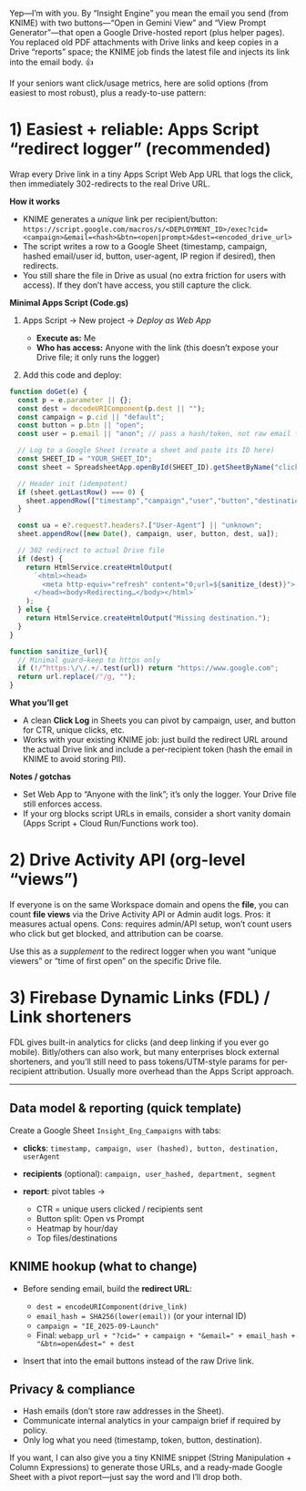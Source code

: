 Yep—I’m with you. By “Insight Engine” you mean the email you send (from KNIME) with two buttons—“Open in Gemini View” and “View Prompt Generator”—that open a Google Drive-hosted report (plus helper pages). You replaced old PDF attachments with Drive links and keep copies in a Drive “reports” space; the KNIME job finds the latest file and injects its link into the email body. 👍

If your seniors want click/usage metrics, here are solid options (from easiest to most robust), plus a ready-to-use pattern:

# 1) Easiest + reliable: Apps Script “redirect logger” (recommended)

Wrap every Drive link in a tiny Apps Script Web App URL that logs the click, then immediately 302-redirects to the real Drive URL.

**How it works**

* KNIME generates a *unique* link per recipient/button:
  `https://script.google.com/macros/s/<DEPLOYMENT_ID>/exec?cid=<campaign>&email=<hash>&btn=<open|prompt>&dest=<encoded_drive_url>`
* The script writes a row to a Google Sheet (timestamp, campaign, hashed email/user id, button, user-agent, IP region if desired), then redirects.
* You still share the file in Drive as usual (no extra friction for users with access). If they don’t have access, you still capture the click.

**Minimal Apps Script (Code.gs)**

1. Apps Script → New project → *Deploy as Web App*

   * **Execute as:** Me
   * **Who has access:** Anyone with the link (this doesn’t expose your Drive file; it only runs the logger)
2. Add this code and deploy:

```javascript
function doGet(e) {
  const p = e.parameter || {};
  const dest = decodeURIComponent(p.dest || "");
  const campaign = p.cid || "default";
  const button = p.btn || "open";
  const user = p.email || "anon"; // pass a hash/token, not raw email for privacy

  // Log to a Google Sheet (create a sheet and paste its ID here)
  const SHEET_ID = "YOUR_SHEET_ID";
  const sheet = SpreadsheetApp.openById(SHEET_ID).getSheetByName("clicks") || SpreadsheetApp.openById(SHEET_ID).insertSheet("clicks");

  // Header init (idempotent)
  if (sheet.getLastRow() === 0) {
    sheet.appendRow(["timestamp","campaign","user","button","destination","userAgent"]);
  }

  const ua = e?.request?.headers?.["User-Agent"] || "unknown";
  sheet.appendRow([new Date(), campaign, user, button, dest, ua]);

  // 302 redirect to actual Drive file
  if (dest) {
    return HtmlService.createHtmlOutput(
      `<html><head>
        <meta http-equiv="refresh" content="0;url=${sanitize_(dest)}">
      </head><body>Redirecting…</body></html>`
    );
  } else {
    return HtmlService.createHtmlOutput("Missing destination.");
  }
}

function sanitize_(url){
  // Minimal guard—keep to https only
  if (!/^https:\/\/.+/.test(url)) return "https://www.google.com";
  return url.replace(/"/g, "");
}
```

**What you’ll get**

* A clean **Click Log** in Sheets you can pivot by campaign, user, and button for CTR, unique clicks, etc.
* Works with your existing KNIME job: just build the redirect URL around the actual Drive link and include a per-recipient token (hash the email in KNIME to avoid storing PII).

**Notes / gotchas**

* Set Web App to “Anyone with the link”; it’s only the logger. Your Drive file still enforces access.
* If your org blocks script URLs in emails, consider a short vanity domain (Apps Script + Cloud Run/Functions work too).

# 2) Drive Activity API (org-level “views”)

If everyone is on the same Workspace domain and opens the **file**, you can count **file views** via the Drive Activity API or Admin audit logs. Pros: it measures actual opens. Cons: requires admin/API setup, won’t count users who click but get blocked, and attribution can be coarse.

Use this as a *supplement* to the redirect logger when you want “unique viewers” or “time of first open” on the specific Drive file.

# 3) Firebase Dynamic Links (FDL) / Link shorteners

FDL gives built-in analytics for clicks (and deep linking if you ever go mobile). Bitly/others can also work, but many enterprises block external shorteners, and you’ll still need to pass tokens/UTM-style params for per-recipient attribution. Usually more overhead than the Apps Script approach.

---

## Data model & reporting (quick template)

Create a Google Sheet `Insight_Eng_Campaigns` with tabs:

* **clicks**: `timestamp, campaign, user (hashed), button, destination, userAgent`
* **recipients** (optional): `campaign, user_hashed, department, segment`
* **report**: pivot tables →

  * CTR = unique users clicked / recipients sent
  * Button split: Open vs Prompt
  * Heatmap by hour/day
  * Top files/destinations

## KNIME hookup (what to change)

* Before sending email, build the **redirect URL**:

  * `dest = encodeURIComponent(drive_link)`
  * `email_hash = SHA256(lower(email))` (or your internal ID)
  * `campaign = "IE_2025-09-Launch"`
  * Final: `webapp_url + "?cid=" + campaign + "&email=" + email_hash + "&btn=open&dest=" + dest`
* Insert that into the email buttons instead of the raw Drive link.

## Privacy & compliance

* Hash emails (don’t store raw addresses in the Sheet).
* Communicate internal analytics in your campaign brief if required by policy.
* Only log what you need (timestamp, token, button, destination).

If you want, I can also give you a tiny KNIME snippet (String Manipulation + Column Expressions) to generate those URLs, and a ready-made Google Sheet with a pivot report—just say the word and I’ll drop both.
